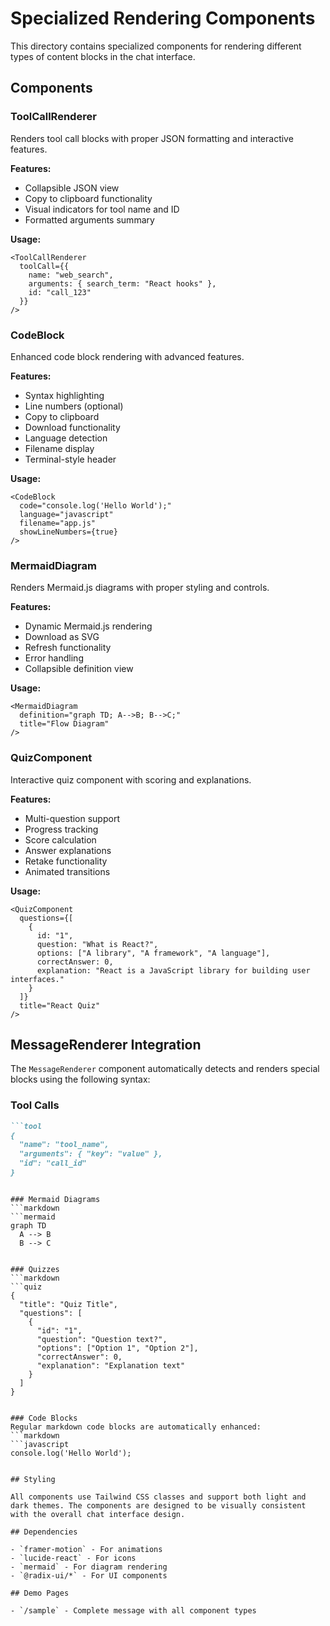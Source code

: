 # Specialized Rendering Components

This directory contains specialized components for rendering different types of content blocks in the chat interface.

## Components

### ToolCallRenderer
Renders tool call blocks with proper JSON formatting and interactive features.

**Features:**
- Collapsible JSON view
- Copy to clipboard functionality
- Visual indicators for tool name and ID
- Formatted arguments summary

**Usage:**
```tsx
<ToolCallRenderer 
  toolCall={{
    name: "web_search",
    arguments: { search_term: "React hooks" },
    id: "call_123"
  }} 
/>
```

### CodeBlock
Enhanced code block rendering with advanced features.

**Features:**
- Syntax highlighting
- Line numbers (optional)
- Copy to clipboard
- Download functionality
- Language detection
- Filename display
- Terminal-style header

**Usage:**
```tsx
<CodeBlock 
  code="console.log('Hello World');"
  language="javascript"
  filename="app.js"
  showLineNumbers={true}
/>
```

### MermaidDiagram
Renders Mermaid.js diagrams with proper styling and controls.

**Features:**
- Dynamic Mermaid.js rendering
- Download as SVG
- Refresh functionality
- Error handling
- Collapsible definition view

**Usage:**
```tsx
<MermaidDiagram 
  definition="graph TD; A-->B; B-->C;"
  title="Flow Diagram"
/>
```

### QuizComponent
Interactive quiz component with scoring and explanations.

**Features:**
- Multi-question support
- Progress tracking
- Score calculation
- Answer explanations
- Retake functionality
- Animated transitions

**Usage:**
```tsx
<QuizComponent 
  questions={[
    {
      id: "1",
      question: "What is React?",
      options: ["A library", "A framework", "A language"],
      correctAnswer: 0,
      explanation: "React is a JavaScript library for building user interfaces."
    }
  ]}
  title="React Quiz"
/>
```

## MessageRenderer Integration

The `MessageRenderer` component automatically detects and renders special blocks using the following syntax:

### Tool Calls
```markdown
```tool
{
  "name": "tool_name",
  "arguments": { "key": "value" },
  "id": "call_id"
}
```
```

### Mermaid Diagrams
```markdown
```mermaid
graph TD
  A --> B
  B --> C
```
```

### Quizzes
```markdown
```quiz
{
  "title": "Quiz Title",
  "questions": [
    {
      "id": "1",
      "question": "Question text?",
      "options": ["Option 1", "Option 2"],
      "correctAnswer": 0,
      "explanation": "Explanation text"
    }
  ]
}
```
```

### Code Blocks
Regular markdown code blocks are automatically enhanced:
```markdown
```javascript
console.log('Hello World');
```
```

## Styling

All components use Tailwind CSS classes and support both light and dark themes. The components are designed to be visually consistent with the overall chat interface design.

## Dependencies

- `framer-motion` - For animations
- `lucide-react` - For icons
- `mermaid` - For diagram rendering
- `@radix-ui/*` - For UI components

## Demo Pages

- `/sample` - Complete message with all component types
